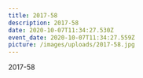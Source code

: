 ```yaml
---
title: 2017-58
description: 2017-58
date: 2020-10-07T11:34:27.530Z
event_date: 2020-10-07T11:34:27.559Z
picture: /images/uploads/2017-58.jpg
---
```

2017-58
